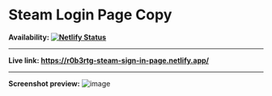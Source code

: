 # Steam Login Page Copy

**Availability: [![Netlify Status](https://api.netlify.com/api/v1/badges/8d0de887-7c3b-4dc8-b8c9-418cc92f8a33/deploy-status)](https://app.netlify.com/sites/r0b3rtg-steam-sign-in-page/deploys)**

---

**Live link: <https://r0b3rtg-steam-sign-in-page.netlify.app/>**

---

**Screenshot preview:**
![image](https://user-images.githubusercontent.com/54260004/147660597-e66d7da9-2828-4793-bfcf-904edb056be5.png)
